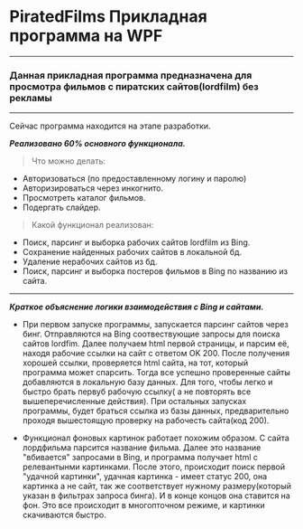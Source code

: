 # PiratedFilms Прикладная программа на WPF
______
### Данная прикладная программа предназначена для просмотра фильмов с пиратских сайтов(lordfilm) без рекламы
______
Сейчас программа находится на этапе разработки.

***Реализовано 60% основного функционала.***

> Что можно делать:
* Авторизоваться (по предоставленному логину и паролю)
* Авторизироваться через инкогнито.
* Просмотреть каталог фильмов.
* Подергать слайдер.

> Какой функционал реализован:
* Поиск, парсинг и выборка рабочих сайтов lordfilm из Bing.
* Сохранение найденных рабочих сайтов в локальной бд.
* Удаление нерабочих сайтов из бд.
* Поиск, парсинг и выборка постеров фильмов в Bing по названию из сайта.
____
***Краткое объяснение логики взаимодействия с Bing и сайтами.***
* При первом запуске программы, запускается парсинг сайтов через бинг.
Отправляются на Bing соотвествующие запросы для поиска сайтов lordfim.
Далее получаем html первой страницы, и парсим её, находя рабочие ссылки на сайт с ответом OK 200.
После получения хорошей ссылки, проверяется html сайта, на тот, который программа может спарсить.
Тогда все успешно проверенные сайты добавляются в локальную базу данных. 
Для того, чтобы легко и быстро брать первуб рабочую ссылку( а не повторять все вышеперечисленные действия).
При остальных запусках программы, будет браться ссылка из базы данных, предварительно проходя вышестоящую проверку на рабочесть сайта(код 200).

* Функционал фоновых картинок работает похожим образом. 
С сайта лордфильма парсится название фильма. Далее это название "вбивается" запросами в Bing, и программа получает html с релевантынми картинками.
После этого, происходит поиск первой "удачной картинки", удачная картинка - имеет статус 200, она картинка а не сайт, так же соответствует нужному размеру(который указан в фильтрах запроса бинга).
И в конце концов она ставится на фон.
Это все происходит в многопточном режиме, и картинки скачиваются быстро.
